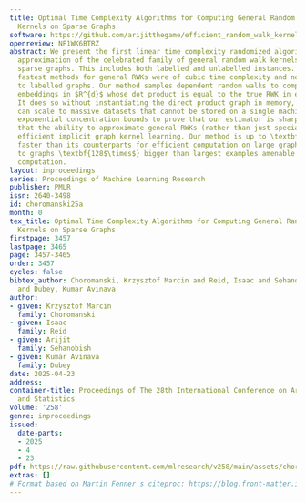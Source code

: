 ```yaml
---
title: Optimal Time Complexity Algorithms for Computing General Random Walk Graph
  Kernels on Sparse Graphs
software: https://github.com/arijitthegame/efficient_random_walk_kernel
openreview: NF1WK6BTRZ
abstract: We present the first linear time complexity randomized algorithms for unbiased
  approximation of the celebrated family of general random walk kernels (RWKs) for
  sparse graphs. This includes both labelled and unlabelled instances. The previous
  fastest methods for general RWKs were of cubic time complexity and not applicable
  to labelled graphs. Our method samples dependent random walks to compute novel graph
  embeddings in $R^{d}$ whose dot product is equal to the true RWK in expectation.
  It does so without instantiating the direct product graph in memory, meaning we
  can scale to massive datasets that cannot be stored on a single machine. We derive
  exponential concentration bounds to prove that our estimator is sharp, and show
  that the ability to approximate general RWKs (rather than just special cases) unlocks
  efficient implicit graph kernel learning. Our method is up to \textbf{27$\times$}
  faster than its counterparts for efficient computation on large graphs and scales
  to graphs \textbf{128$\times$} bigger than largest examples amenable to brute-force
  computation.
layout: inproceedings
series: Proceedings of Machine Learning Research
publisher: PMLR
issn: 2640-3498
id: choromanski25a
month: 0
tex_title: Optimal Time Complexity Algorithms for Computing General Random Walk Graph
  Kernels on Sparse Graphs
firstpage: 3457
lastpage: 3465
page: 3457-3465
order: 3457
cycles: false
bibtex_author: Choromanski, Krzysztof Marcin and Reid, Isaac and Sehanobish, Arijit
  and Dubey, Kumar Avinava
author:
- given: Krzysztof Marcin
  family: Choromanski
- given: Isaac
  family: Reid
- given: Arijit
  family: Sehanobish
- given: Kumar Avinava
  family: Dubey
date: 2025-04-23
address:
container-title: Proceedings of The 28th International Conference on Artificial Intelligence
  and Statistics
volume: '258'
genre: inproceedings
issued:
  date-parts:
  - 2025
  - 4
  - 23
pdf: https://raw.githubusercontent.com/mlresearch/v258/main/assets/choromanski25a/choromanski25a.pdf
extras: []
# Format based on Martin Fenner's citeproc: https://blog.front-matter.io/posts/citeproc-yaml-for-bibliographies/
---
```

